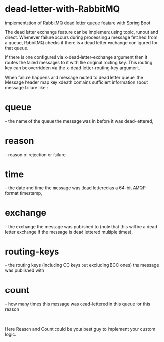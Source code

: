 # dead-letter-with-RabbitMQ
implementation of RabbitMQ dead letter queue feature with Spring Boot

The dead letter exchange feature can be implement using topic, funout and direct.
Whenever failure occurs during processing a message fetched from a queue, RabbitMQ checks if there is a dead letter exchange configured for that queue. 

If there is one configured via x-dead-letter-exchange argument then it routes the failed messages to it with the original routing key. This routing key can be overridden via the x-dead-letter-routing-key argument.

When failure happens and message routed to dead letter queue, the Message header map key xdeath contains sufficient information about message failure like :

<h1>queue</h1> - the name of the queue the message was in before it was dead-lettered,<br>
<h1>reason</h1> - reason of rejection or failure<br>
<h1>time</h1> - the date and time the message was dead lettered as a 64-bit AMQP format timestamp,<br>
<h1>exchange</h1> - the exchange the message was published to (note that this will be a dead letter exchange if the message is dead lettered multiple times),<br>
<h1>routing-keys</h1> - the routing keys (including CC keys but excluding BCC ones) the message was published with<br>
<h1>count</h1> - how many times this message was dead-lettered in this queue for this reason<br><br><br>

Here Reason and Count could be your best guy to implement your custom logic.


